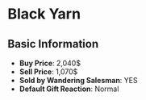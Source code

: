 # Black Yarn

## Basic Information

- **Buy Price**: 2,040$
- **Sell Price**: 1,070$
- **Sold by Wandering Salesman**: YES
- **Default Gift Reaction**: Normal